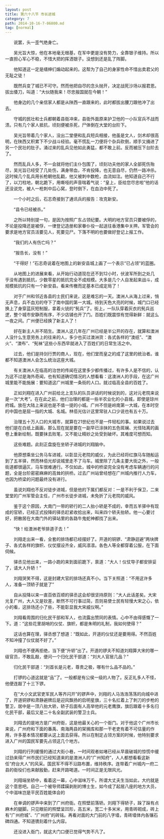 ```yaml
---
layout: post
title: 第六十八节 市长进城
category: 7
path: 2014-10-16-7-06800.md
tag: [normal]
---
```


　　说罢，头一歪气绝身亡。

　　吴光旨大惊，他在本地毫无根基，在军中更是没有势力，全靠银子维持。所以一直担心军心不稳，不惜大把的挥洒银子。没想到还是乱了阵脚。

　　他知道这一定是缙绅们煽动起来的。这帮为了自己的身家性命不惜出卖君父的无耻之徒！

　　既然兵变了城已不可守。然而他把自尽的念头抛开，决定战死沙场以报君恩。拔出倭刀，叫道：“大伙随我来！尽忠报国就在今朝！”

　　他身边的几个亲信家人都是从陕西一直跟来的，此时都拔出腰刀跟他冲了出去。

　　守城的民壮和士兵都朝着县衙冲来，县衙外面原来护卫他的一小队官兵不战而溃。只有几个家人抵抗，顷刻便被杀死，尸体倒在大堂的台阶下。

　　吴光旨带着几个家人，没出二堂便和乱兵短兵相接，他虽是文人，剑术却很高明，在陕西又积累下不少战斗经验。毫不慌乱一刀便将个杂兵砍倒，顺手又捅进了另一个民壮的肚子。涌过来的乱兵见他如此勇猛，都不敢上前。反而被压下台阶去了。

　　然而乱兵人多，不一会就将他们主仆包围了，顷刻功夫他的家人全部死伤殆尽，吴光旨已经受了几处伤，满身带血，不肯投降，也无意自尽，仍然一路冲杀。这时候几个乱兵用长枪朝他乱戳，他又被刺中数枪，血流如注。他知道自己不行了，以刀柱地，朝北跪下，用嘶哑的声音喘着气说：“皇上，臣给您尽忠啦”他的话还没说完，被人一枪刺中后心窝，登时倒下，在血泊中死了。

　　一个小时之后，石志奇接到了通讯兵的报告：攻克新安。

　　“县令已经被杀。”

　　之所以特别提一句，是因为按照广东占领纪要。大明的地方官员只要被俘的，不论是投降还是被俘，一律登记造册和家眷仆役一起送往香港集中关押。军管会的要求是地方官员活要见人，死要见尸。下落不明的也要做好登记上报工作。

　　“我们的人有伤亡吗？”

　　“报告长，没有！”

　　“干得好！”石志奇说着在地图上的新安县城上画了一个表示“已占领”的蓝圈。

　　从地图上的进展来看，从开始行动道现在还不到12小时，伏波军所到之处几乎没有遇到抵抗，少数零星的抵抗完全不成规模。大多是几个人自发起来战斗，成规模抵抗的只有一个新安县。看来传檄而定基本已成定局了！

　　对于广州和邻近各县的士民们来说，这是难忘的一天。澳洲人从海上过来，悄无声息，兵不血刃的夺下了南中国的第一大城。待到天色大亮的时候，城门口已经换上了身穿蓝灰短制服，拿着火铳的“髡兵”了。街上，一队队穿着灰衣的髡兵巡逻，整个城市安静而有序，不少店铺也开了门。百姓们既震惊有觉得新鲜：就这么一夜之间。广州便已经换了新主人了！

　　好在新主人并不陌生。澳洲人这几年在广州已经是半公开的存在，就算和澳洲人没什么生意劳务上的往来的人，多少也买过澳洲货：各式各样的“澳纸”、“澳火”、“澳布”、“髡袜”这些小东西早就进入了百姓们的日常生活之中。

　　过去，他们是持剑行贾的商人，现在，他们堂而皇之的成了这里的统治者。谁都不知道澳洲人会怎么统治这座大城。

　　有关澳洲人在临高的治世的传闻在这里多少都传播过，有许多人是不信的，认为这不过是海外奇闻，也有知道确切情况的人想看看：这澳洲人的手段，在这广州城里能不能施展：要知道这广州城里一条街的人口。就过临高全县的百姓了。

　　正如刘翔在进入广州前给北上支队的队员讲话的时候说到的，这对元老院来说是一次“大考”。在在此之前，他们治理的都是一些半农业化的小县城，即使是琼州府城。放在大陆上来说也是不值一提的小城。广州不但是岭南第一大城，在本时空的中国也是屈一指的大城、名城。林佰光估计这里常驻人口少说也有五十万。

　　治理五十万人口的大城市，就算在21世纪也不是一件轻松的事。如果说过去他们是在白纸上画画，那么现在就是要在一副早已涂抹的五色斑斓、光怪陆离的画卷上重新绘制，既要抹去败笔，又不能让精妙之处受到破坏。其难度可想而知。

　　这些难题。此刻正盘旋在坐轿子进城的刘翔脑中。

　　他原想乘坐公务马车进城，以彰显元老院的威仪，为此已经将红旗马车随船运到了五羊驿，然而林佰光却说城里走不了马车。城里除了几条主要大街之外，一般街道都很逼仄，马车很难通行。不仅如此，城中的桥梁完全没有考虑车辆通行的问题，全是台阶密密麻麻的高耸的拱桥。过去广州站曾经想在广州城内推行人力车，也因为桥梁的问题最终没有进行。

　　虽说刘翔也不反对徒步进城，但是他的下属们都反对：一是不利于保卫，二来堂堂的广州军管会主任，广州市长徒步进城，未免折了元老院的威风。

　　鉴于这个原因，大南门一带的轿行的二人抬小轿是不成的，幸而五羊驿中有现成的官轿，已经正式投降的驿丞赶紧收拾出来，叫来四个轿夫抬轿。他一心要讨好，把散居在大南门外的驿站里的各路牛鬼蛇神都找了出来。

　　“快！给澳洲老爷排道子去！”

　　刘翔走出来一看，全套的排场都已经摆好了。开道的铜锣、“肃静迴避”两块牌子、各式各样的旗帜、仪仗摆设齐全，威风凛凛。各色人等全都穿着公服，在下面伺候。

　　驿丞见他出来，一路小跑的来到面前跪下，禀道：“大人！仪仗导子都安排妥了，请大人升轿！”

　　刘翔哭笑不得，这是封建大官的排场还真不小。当下关照道：“不用这许多人，准备一顶轿子就是了”

　　自从投降以来一直百依百顺的驿丞这会却很坚持原则：“大人此话差矣。大宋光复广州，大人又是钦差，断然不可行事过简，否则易使士民有轻慢大宋之心，依小的看，这排场还小了些，不能彰显我大宋威仪啊。”

　　刘翔看周围的归化民干部和军人，也流露出赞同的表情。心中不由得感慨了一下。道：“这些花里胡哨的仪仗、旗帜，都是朱明的礼制，我如何使得？”

　　这话也算在理，驿丞想了想道：“既如此，开道的仪仗还是要用得。不然百姓不知冲撞了仪仗就不好了。”

　　刘翔也不便再拒绝，当下便“升轿”出了。开道的锣夫不知道刘翔算大宋的哪一级官员，不敢乱敲，便问一个归化民干部道：“刘大人官居几品？”

　　归化民干部道：“刘首长是元老，尊贵之极，哪有什么品不品的。”

　　打锣的心道这就是“品”了。一般都是有公侯一级的人物了。反正礼多人不怪，他便连敲了十三下锣。

　　在“大小文武官吏军民人等齐闪开”的锣声中，刘翔的人马浩浩荡荡的向城中进了，开道铜锣和肃静避牌后是迎风飘扬的启明星旗，三十名扛着上了刺刀的步枪的警卫，居中是一顶八抬大轿，轿子后面有人高举他的元老鹰旗，旗后跟着十多名归化民干部，最后又是二十名全副武装的警卫士兵。

　　刘翔去的是地方是广州府衙，这是他最关心的一个衙门。对于他这个广州市长来说，广州府和下面的番禹、南海两县的架搁库和那一干老吏有着不可估量的作用，许多基本情况都要从这上面去获得。所以在制定占领方案的时候，他特别要求进入广州的国民军要先占领这几个地方。

　　刘翔的行列缓慢的通过大街小巷，一时间观者如堵已经从早晨破城的惊慌中缓过劲来得广州市民们已经知道来的是澳洲人的“广州知府”，人人都想看看这新任“府台大人”的风采。国民军不得不沿路布置，维持秩序。连带着广州城内一府二县的衙役们也来献殷勤，赶来开路喝道。一时间正是无限风光。

　　刘翔端坐轿中，看着这一幕，心中滋味万千。所谓大丈夫生当如此，大约就是这个意思吧。自己一个被导师蹂躏剥削的博士生，如今成了起居八座的地方大员，个中滋味岂是平民百姓能体会的

　　在单调的锣声中来到了广州府衙。在照壁前落轿。刘翔下得轿子，跺了跺有点麻木的腿脚。只见眼前的照壁呈凹形，高五米，宽二十多米米，用青砖砌成，砖上有“广州府城”、“广州府”的砖铭。再看对面的大门前的八字墙，青砖墙体内各镶石碑四通。不知道镌刻着什么内容。

　　还没进入衙门，就这大门口便已觉得气势不凡了。
